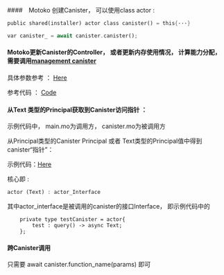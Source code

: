 ####　Motoko 创建Canister， 可以使用class actor : 

``` rust
public shared(installer) actor class canister() = this{···}
```

```rust
var canister_ = await canister.canister();
```

#### Motoko更新Canister的Controller， 或者更新内存使用情况， 计算能力分配， 需要调用[management canister](./code.mo)

具体参数参考 ： [Here](https://sdk.dfinity.org/docs/interface-spec/index.html#ic-management-canister)

参考代码 ： [Code](https://github.com/Di-Box/Storage/blob/dfbb035fcd10c8580267c9e72c2d4622a2b7a88d/Container/src/Container/Container/Container.mo#L112)

#### 从Text 类型的Principal获取到Canister访问指针 ：

示例代码中， main.mo为调用方， canister.mo为被调用方

从Principal类型的Canister Principal 或者 Text类型的Principal值中得到canister“指针”：

示例代码：[Here](https://forum.dfinity.org/t/how-to-call-a-canister-by-using-canister-principal-in-a-canister/7386/3?u=c-b-elite)

核心即 :

```rust
actor (Text) : actor_Interface
```

其中actor_interface是被调用的canister的接口Interface， 即示例代码中的

```
    private type testCanister = actor{
        test : query() -> async Text;
    };
```

#### 跨Canister调用

只需要 await canister.function_name(params) 即可